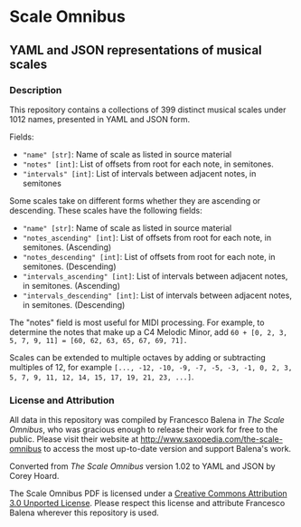 # Scale Omnibus

## YAML and JSON representations of musical scales

### Description

This repository contains a collections of 399 distinct musical scales under 1012 names, presented in YAML and JSON form.

Fields:
* `"name" [str]`: Name of scale as listed in source material
* `"notes" [int]`: List of offsets from root for each note, in semitones.
* `"intervals" [int]`: List of intervals between adjacent notes, in semitones


Some scales take on different forms whether they are ascending or descending. These scales have the following fields:
* `"name" [str]`: Name of scale as listed in source material
* `"notes_ascending" [int]`: List of offsets from root for each note, in semitones. (Ascending)
* `"notes_descending" [int]`: List of offsets from root for each note, in semitones. (Descending)
* `"intervals_ascending" [int]`: List of intervals between adjacent notes, in semitones. (Ascending)
* `"intervals_descending" [int]`: List of intervals between adjacent notes, in semitones. (Descending)
 
 
The "notes" field is most useful for MIDI processing. For example, to determine the notes that make up a C4 Melodic Minor, add `60 + [0, 2, 3, 5, 7, 9, 11] = [60, 62, 63, 65, 67, 69, 71].`

Scales can be extended to multiple octaves by adding or subtracting multiples of 12, for example `[..., -12, -10, -9, -7, -5, -3, -1, 0, 2, 3, 5, 7, 9, 11, 12, 14, 15, 17, 19, 21, 23, ...]`.


### License and Attribution

All data in this repository was compiled by Francesco Balena in *The Scale Omnibus*, who was gracious enough to release their work for free to the public. Please visit their website at http://www.saxopedia.com/the-scale-omnibus to access the most up-to-date version and support Balena's work.

Converted from *The Scale Omnibus* version 1.02 to YAML and JSON by Corey Hoard.

The Scale Omnibus PDF is licensed under a [Creative Commons Attribution 3.0 Unported License](https://creativecommons.org/licenses/by/3.0/). Please respect this license and attribute Francesco Balena wherever this repository is used.
